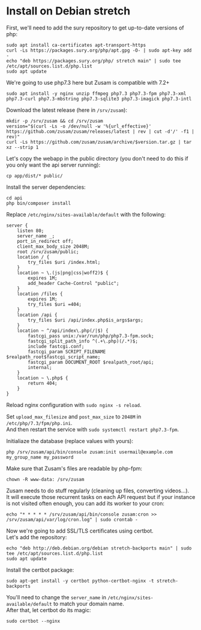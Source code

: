 Install on Debian stretch
=========================

First, we'll need to add the sury repository to get up-to-date versions of php:
```
sudo apt install ca-certificates apt-transport-https
curl -Ls https://packages.sury.org/php/apt.gpg -O- | sudo apt-key add -
echo "deb https://packages.sury.org/php/ stretch main" | sudo tee /etc/apt/sources.list.d/php.list
sudo apt update
```

We're going to use php7.3 here but Zusam is compatible with 7.2+
```
sudo apt install -y nginx unzip ffmpeg php7.3 php7.3-fpm php7.3-xml php7.3-curl php7.3-mbstring php7.3-sqlite3 php7.3-imagick php7.3-intl
```

Download the latest release (here in `/srv/zusam`):
```
mkdir -p /srv/zusam && cd /srv/zusam
version="$(curl -Ls -o /dev/null -w '%{url_effective}' https://github.com/zusam/zusam/releases/latest | rev | cut -d'/' -f1 | rev)"
curl -Ls https://github.com/zusam/zusam/archive/$version.tar.gz | tar xz --strip 1
```

Let's copy the webapp in the public directory (you don't need to do this if you only want the api server running):
```
cp app/dist/* public/
```

Install the server dependencies:
```
cd api
php bin/composer install
```

Replace `/etc/nginx/sites-available/default` with the following:
```
server {
    listen 80;
    server_name _;
    port_in_redirect off;
    client_max_body_size 2048M;
    root /srv/zusam/public;
    location / {
        try_files $uri /index.html;
    }
    location ~ \.(js|png|css|woff2)$ {
        expires 1M;
        add_header Cache-Control "public";
    }
    location /files {
        expires 1M;
        try_files $uri =404;
    }
    location /api {
        try_files $uri /api/index.php$is_args$args;
    }
    location ~ ^/api/index\.php(/|$) {
        fastcgi_pass unix:/var/run/php/php7.3-fpm.sock;
        fastcgi_split_path_info ^(.+\.php)(/.*)$;
        include fastcgi.conf;
        fastcgi_param SCRIPT_FILENAME $realpath_root$fastcgi_script_name;
        fastcgi_param DOCUMENT_ROOT $realpath_root/api;
        internal;
    }
    location ~ \.php$ {
        return 404;
    }
}
```
Reload nginx configuration with `sudo nginx -s reload`.

Set `upload_max_filesize` and `post_max_size` to `2048M` in `/etc/php/7.3/fpm/php.ini`.  
And then restart the service with `sudo systemctl restart php7.3-fpm`.

Initialiaze the database (replace values with yours):
```
php /srv/zusam/api/bin/console zusam:init usermail@example.com my_group_name my_password
```

Make sure that Zusam's files are readable by php-fpm:
```
chown -R www-data: /srv/zusam
```

Zusam needs to do stuff regularly (cleaning up files, converting videos...).  
It will execute those recurrent tasks on each API request but if your instance is not visited often enough, you can add its worker to your cron:
```
echo "* * * * * /srv/zusam/api/bin/console zusam:cron >> /srv/zusam/api/var/log/cron.log" | sudo crontab -
```

Now we're going to add SSL/TLS certificates using certbot.  
Let's add the repository:
```
echo "deb http://deb.debian.org/debian stretch-backports main" | sudo tee /etc/apt/sources.list.d/php.list
sudo apt update
```

Install the certbot package:
```
sudo apt-get install -y certbot python-certbot-nginx -t stretch-backports
```

You'll need to change the `server_name` in `/etc/nginx/sites-available/default` to match your domain name.  
After that, let certbot do its magic:
```
sudo certbot --nginx
```
